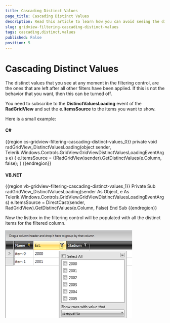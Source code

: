 ```yaml
---
title: Cascading Distinct Values
page_title: Cascading Distinct Values
description: Read this article to learn how you can avoid seeing the distinct values that are left after all other filters have been applied in RadGridView - Telerik's {{ site.framework_name }} DataGrid. 
slug: gridview-filtering-cascading-distinct-values
tags: cascading,distinct,values
published: False
position: 5
---
```


# Cascading Distinct Values

The distinct values that you see at any moment in the filtering control, are the ones that are left after all other filters have been applied. If this is not the behavior that you want, then this can be turned off.
        

You need to subscribe to the __DistinctValuesLoading__ event of the __RadGridView__ and set the __e.ItemsSource__ to the items you want to show.
        
Here is a small example:

#### __C#__

{{region cs-gridview-filtering-cascading-distinct-values_0}}
	private void radGridView_DistinctValuesLoading(object sender, Telerik.Windows.Controls.GridView.GridViewDistinctValuesLoadingEventArgs e)
	{
	    e.ItemsSource = ((RadGridView)sender).GetDistinctValues(e.Column, false);
	}
{{endregion}}

#### __VB.NET__

{{region vb-gridview-filtering-cascading-distinct-values_1}}
	Private Sub radGridView_DistinctValuesLoading(sender As Object, e As Telerik.Windows.Controls.GridView.GridViewDistinctValuesLoadingEventArgs)
	    e.ItemsSource = DirectCast(sender, RadGridView).GetDistinctValues(e.Column, False)
	End Sub
{{endregion}}

Now the listbox in the filtering control will be populated with all the distinct items for the filtered column. 

![gridview-filtering-cascading-distinct-values](images/gridview-filtering-cascading-distinct-values.png)


